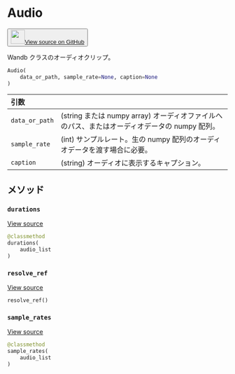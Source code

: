# Audio

<p><button style={{display: 'flex', alignItems: 'center', backgroundColor: 'white', border: '1px solid #ddd', padding: '10px', borderRadius: '6px', cursor: 'pointer', boxShadow: '0 2px 3px rgba(0,0,0,0.1)', transition: 'all 0.3s'}}><a href='https://www.github.com/wandb/wandb/tree/v0.17.3/wandb/data_types.py#L982-L1126' style={{fontSize: '1.2em', display: 'flex', alignItems: 'center'}}><img src='https://github.githubassets.com/images/modules/logos_page/GitHub-Mark.png' height='32px' width='32px' style={{marginRight: '10px'}}/>View source on GitHub</a></button></p>

Wandb クラスのオーディオクリップ。

```python
Audio(
    data_or_path, sample_rate=None, caption=None
)
```

| 引数 |  |
| :--- | :--- |
|  `data_or_path` |  (string または numpy array) オーディオファイルへのパス、またはオーディオデータの numpy 配列。 |
|  `sample_rate` |  (int) サンプルレート。生の numpy 配列のオーディオデータを渡す場合に必要。 |
|  `caption` |  (string) オーディオに表示するキャプション。 |

## メソッド

### `durations`

[View source](https://www.github.com/wandb/wandb/tree/v0.17.3/wandb/data_types.py#L1084-L1086)

```python
@classmethod
durations(
    audio_list
)
```

### `resolve_ref`

[View source](https://www.github.com/wandb/wandb/tree/v0.17.3/wandb/data_types.py#L1100-L1112)

```python
resolve_ref()
```

### `sample_rates`

[View source](https://www.github.com/wandb/wandb/tree/v0.17.3/wandb/data_types.py#L1088-L1090)

```python
@classmethod
sample_rates(
    audio_list
)
```